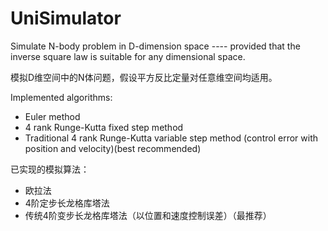 # UniSimulator
 Simulate N-body problem in D-dimension space ---- provided that the inverse square law is suitable for any dimensional space.

 模拟D维空间中的N体问题，假设平方反比定量对任意维空间均适用。

Implemented algorithms:
- Euler method
- 4 rank Runge-Kutta fixed step method
- Traditional 4 rank Runge-Kutta variable step method (control error with position and velocity)(best recommended)

已实现的模拟算法：
- 欧拉法
- 4阶定步长龙格库塔法
- 传统4阶变步长龙格库塔法（以位置和速度控制误差）（最推荐）